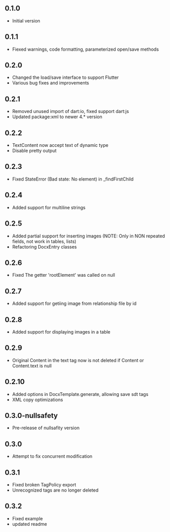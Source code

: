## 0.1.0
- Initial version

## 0.1.1
- Fiexed warnings, code formatting, parameterized open/save methods

## 0.2.0
- Сhanged the load/save interface to support Flutter
- Various bug fixes and improvements

## 0.2.1
- Removed unused import of dart:io, fixed support dart:js
- Updated package:xml to newer 4.* version

## 0.2.2
- TextContent now accept text of dynamic type
- Disable pretty output

## 0.2.3
- Fixed StateError (Bad state: No element) in _findFirstChild

## 0.2.4
- Added support for multiline strings

## 0.2.5
- Added partial support for inserting images (NOTE: Only in NON repeated fields, not work in tables, lists)
- Refactoring DocxEntry classes

## 0.2.6
- Fixed The getter 'rootElement' was called on null 

## 0.2.7
- Added support for getiing image from relationship file by id

## 0.2.8
- Added support for displaying images in a table

## 0.2.9
- Original Content in the text tag now is not deleted if Content or Content.text is null

## 0.2.10
- Added options in DocxTemplate.generate, allowing save sdt tags
- XML copy optimizations 

## 0.3.0-nullsafety
- Pre-release of nullsafity version

## 0.3.0
- Attempt to fix concurrent modification

## 0.3.1
- Fixed broken TagPolicy export
- Unrecognized tags are no longer deleted

## 0.3.2
- Fixed example
- updated readme